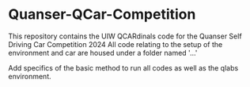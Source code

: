 # Quanser-QCar-Competition

This repository contains the UIW QCARdinals code for the Quanser Self Driving Car Competition 2024
All code relating to the setup of the environment and car are housed under a folder named '...'

Add specifics of the basic method to run all codes as well as the qlabs environment. 

